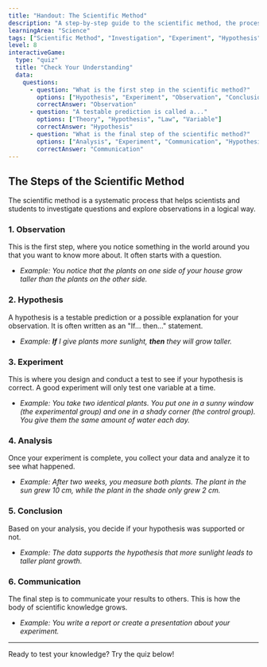 ```yaml
---
title: "Handout: The Scientific Method"
description: "A step-by-step guide to the scientific method, the process used to conduct scientific investigations."
learningArea: "Science"
tags: ["Scientific Method", "Investigation", "Experiment", "Hypothesis"]
level: 8
interactiveGame:
  type: "quiz"
  title: "Check Your Understanding"
  data:
    questions:
      - question: "What is the first step in the scientific method?"
        options: ["Hypothesis", "Experiment", "Observation", "Conclusion"]
        correctAnswer: "Observation"
      - question: "A testable prediction is called a..."
        options: ["Theory", "Hypothesis", "Law", "Variable"]
        correctAnswer: "Hypothesis"
      - question: "What is the final step of the scientific method?"
        options: ["Analysis", "Experiment", "Communication", "Hypothesis"]
        correctAnswer: "Communication"
---
```


## The Steps of the Scientific Method

The scientific method is a systematic process that helps scientists and students to investigate questions and explore observations in a logical way.

### 1. Observation
This is the first step, where you notice something in the world around you that you want to know more about. It often starts with a question.
-   *Example: You notice that the plants on one side of your house grow taller than the plants on the other side.*

### 2. Hypothesis
A hypothesis is a testable prediction or a possible explanation for your observation. It is often written as an "If... then..." statement.
-   *Example: **If** I give plants more sunlight, **then** they will grow taller.*

### 3. Experiment
This is where you design and conduct a test to see if your hypothesis is correct. A good experiment will only test one variable at a time.
-   *Example: You take two identical plants. You put one in a sunny window (the experimental group) and one in a shady corner (the control group). You give them the same amount of water each day.*

### 4. Analysis
Once your experiment is complete, you collect your data and analyze it to see what happened.
-   *Example: After two weeks, you measure both plants. The plant in the sun grew 10 cm, while the plant in the shade only grew 2 cm.*

### 5. Conclusion
Based on your analysis, you decide if your hypothesis was supported or not.
-   *Example: The data supports the hypothesis that more sunlight leads to taller plant growth.*

### 6. Communication
The final step is to communicate your results to others. This is how the body of scientific knowledge grows.
-   *Example: You write a report or create a presentation about your experiment.*

---

Ready to test your knowledge? Try the quiz below!
